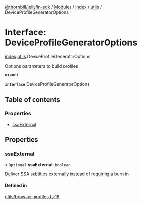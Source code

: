 [@thornbill/jellyfin-sdk](../README.md) / [Modules](../modules.md) / [index](../modules/index.md) / [utils](../modules/index.utils.md) / DeviceProfileGeneratorOptions

# Interface: DeviceProfileGeneratorOptions

[index](../modules/index.md).[utils](../modules/index.utils.md).DeviceProfileGeneratorOptions

Options parameters to build profiles

**`export`**

**`interface`** DeviceProfileGeneratorOptions

## Table of contents

### Properties

- [ssaExternal](index.utils.DeviceProfileGeneratorOptions.md#ssaexternal)

## Properties

### ssaExternal

• `Optional` **ssaExternal**: `boolean`

Deliver SSA subtitles externally instead of requiring a burn in

#### Defined in

[utils/browser-profiles.ts:18](https://github.com/thornbill/jellyfin-sdk-typescript/blob/c65c42e/src/utils/browser-profiles.ts#L18)
